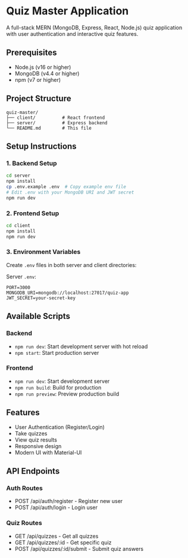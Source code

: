 # Quiz Master Application

A full-stack MERN (MongoDB, Express, React, Node.js) quiz application with user authentication and interactive quiz features.

## Prerequisites

- Node.js (v16 or higher)
- MongoDB (v4.4 or higher)
- npm (v7 or higher)

## Project Structure

```
quiz-master/
├── client/          # React frontend
├── server/          # Express backend
└── README.md        # This file
```

## Setup Instructions

### 1. Backend Setup

```bash
cd server
npm install
cp .env.example .env  # Copy example env file
# Edit .env with your MongoDB URI and JWT secret
npm run dev
```

### 2. Frontend Setup

```bash
cd client
npm install
npm run dev
```

### 3. Environment Variables

Create `.env` files in both server and client directories:

Server `.env`:
```
PORT=3000
MONGODB_URI=mongodb://localhost:27017/quiz-app
JWT_SECRET=your-secret-key
```

## Available Scripts

### Backend

- `npm run dev`: Start development server with hot reload
- `npm start`: Start production server

### Frontend

- `npm run dev`: Start development server
- `npm run build`: Build for production
- `npm run preview`: Preview production build

## Features

- User Authentication (Register/Login)
- Take quizzes
- View quiz results
- Responsive design
- Modern UI with Material-UI

## API Endpoints

### Auth Routes
- POST /api/auth/register - Register new user
- POST /api/auth/login - Login user

### Quiz Routes
- GET /api/quizzes - Get all quizzes
- GET /api/quizzes/:id - Get specific quiz
- POST /api/quizzes/:id/submit - Submit quiz answers 